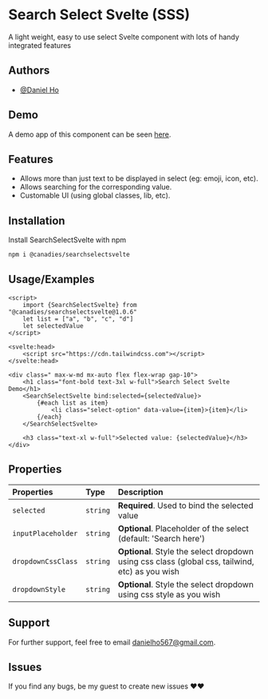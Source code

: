 
# Search Select Svelte (SSS)

A light weight, easy to use select Svelte component with lots of handy integrated features



## Authors

- [@Daniel Ho](https://github.com/Hai567)


## Demo

A demo app of this component can be seen [here](https://svelte.dev/repl/96062f3357ea4f61b6dfffe8fb90b20a?version=4.2.12).


## Features

- Allows more than just text to be displayed in select (eg: emoji, icon, etc).
- Allows searching for the corresponding value.
- Customable UI (using global classes, lib, etc).


## Installation

Install SearchSelectSvelte with npm

```bash
npm i @canadies/searchselectsvelte
```
    
## Usage/Examples

```svelte
<script>
	import {SearchSelectSvelte} from "@canadies/searchselectsvelte@1.0.6"
    let list = ["a", "b", "c", "d"]
    let selectedValue
</script>

<svelte:head>
	<script src="https://cdn.tailwindcss.com"></script>
</svelte:head>

<div class=" max-w-md mx-auto flex flex-wrap gap-10">
    <h1 class="font-bold text-3xl w-full">Search Select Svelte Demo</h1>
    <SearchSelectSvelte bind:selected={selectedValue}>
        {#each list as item}
            <li class="select-option" data-value={item}>{item}</li>
        {/each}
    </SearchSelectSvelte>
    
    <h3 class="text-xl w-full">Selected value: {selectedValue}</h3>
</div>
```


## Properties


| Properties | Type     | Description                       | 
| :-------- | :------- | :-------------------------------- |
| `selected`      | `string` | **Required**. Used to bind the selected value |
| `inputPlaceholder`      | `string` | **Optional**. Placeholder of the select (default: 'Search here') |
| `dropdownCssClass`      | `string` | **Optional**. Style the select dropdown using css class (global css, tailwind, etc) as you wish |
| `dropdownStyle`      | `string` | **Optional**. Style the select dropdown using css style as you wish |



## Support

For further support, feel free to email danielho567@gmail.com.

## Issues
If you find any bugs, be my guest to create new issues ♥️♥️

